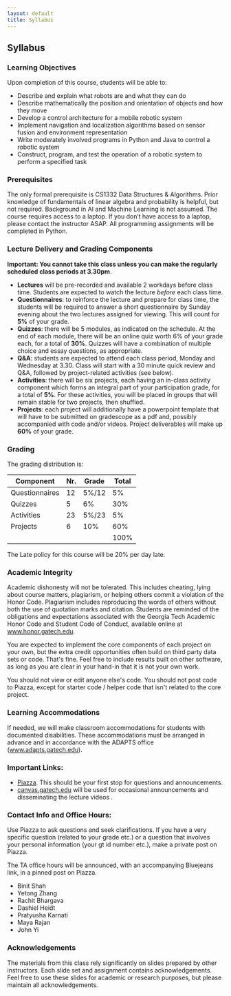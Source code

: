 ```yaml
---
layout: default
title: Syllabus
---
```


## Syllabus

### Learning Objectives
Upon completion of this course, students will be able to:
* Describe and explain what robots are and what they can do
* Describe mathematically the position and orientation of objects and how they move 
* Develop a control architecture for a mobile robotic system 
* Implement navigation and localization algorithms based on sensor fusion and environment representation 
* Write moderately involved programs in Python and Java to control a robotic system 
* Construct, program, and test the operation of a robotic system to perform a specified task

### Prerequisites
The only formal prerequisite is CS1332 Data Structures & Algorithms. Prior knowledge of fundamentals of linear algebra and probability is helpful, but not required.  Background in AI and Machine Learning is not assumed.
The course requires access to a laptop.  If you don’t have access to a laptop, please contact the instructor ASAP.  All programming assignments will be completed in Python.
### Lecture Delivery and Grading Components

**Important: You cannot take this class unless you can make the regularly scheduled class periods at 3.30pm**.

- **Lectures** will be pre-recorded and available 2 workdays before class time. Students are expected to watch the lecture *before* each class time.
- **Questionnaires**: to reinforce the lecture and prepare for class time, the students will be required to answer a short questionnaire by Sunday evening about the two lectures assigned for viewing. This will count for **5%** of your grade.
- **Quizzes**: there will be 5 modules, as indicated on the schedule. At the end of each module, there will be an online quiz worth 6% of your grade each, for a total of **30%**. Quizzes will have a combination of multiple choice and essay questions, as appropriate.
- **Q&A**: students are expected to attend each class period, Monday and Wednesday at 3.30. Class will start with a 30 minute quick review and Q&A, followed by project-related activities (see below).
- **Activities**: there will be six projects, each having an in-class activity component which forms an integral part of your participation grade, for a total of **5%**. For these activities, you will be placed in groups that will remain stable for two projects, then shuffled.
- **Projects**: each project will additionally have a powerpoint template that will have to be submitted on gradescope as a pdf and, possibly accompanied with code and/or videos. Project deliverables will make up **60%** of your grade.

### Grading
The grading distribution is:

| Component      | Nr. | Grade | Total |
|----------------|-----|-------|-------|
| Questionnaires | 12  | 5%/12 |   5%  |
| Quizzes        | 5   | 6%    |  30%  |
| Activities     | 23  | 5%/23 |   5%  |
| Projects       | 6   | 10%   |  60%  |
|                |     |       | 100%  |

The Late policy for this course will be 20% per day late.

### Academic Integrity
Academic dishonesty will not be tolerated. This includes cheating, lying about course matters, plagiarism, or helping others commit a violation of the Honor Code. Plagiarism includes reproducing the words of others without both the use of quotation marks and citation. Students are reminded of the obligations and expectations associated with the Georgia Tech Academic Honor Code and Student Code of Conduct, available online at www.honor.gatech.edu. 

You are expected to implement the core components of each project on your own, but the extra credit opportunities often build on third party data sets or code. That's fine. Feel free to include results built on other software, as long as you are clear in your hand-in that it is not your own work.

You should not view or edit anyone else's code. You should not post code to Piazza, except for starter code / helper code that isn't related to the core project.

### Learning Accommodations
If needed, we will make classroom accommodations for students with documented disabilities. These accommodations must be arranged in advance and in accordance with the ADAPTS office (www.adapts.gatech.edu).

### Important Links:
* [Piazza](https://piazza.com/class/kjt7ct7gaf52e1). This should be your first stop for questions and announcements.
* [canvas.gatech.edu](https://canvas.gatech.edu/) will be used for occasional announcements and disseminating the lecture videos .

### Contact Info and Office Hours:
Use Piazza to ask questions and seek clarifications. If you have a very specific question (related to your grade etc.) or a question that involves your personal information (your gt id number etc.), make a private post on Piazza.

The TA office hours will be announced, with an accompanying Bluejeans link, in a pinned post on Piazza.

* Binit Shah
* Yetong Zhang
* Rachit Bhargava
* Dashiel Heidt
* Pratyusha Karnati
* Maya Rajan
* John Yi

### Acknowledgements
The materials from this class rely significantly on slides prepared by other instructors. Each slide set and assignment contains acknowledgements. Feel free to use these slides for academic or research purposes, but please maintain all acknowledgements.
